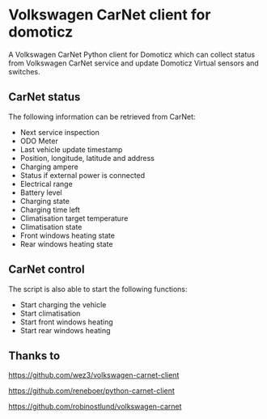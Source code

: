 # Volkswagen CarNet client for domoticz
A Volkswagen CarNet Python client for Domoticz which can collect status from Volkswagen CarNet service and update Domoticz Virtual sensors and switches.

## CarNet status
The following information can be retrieved from CarNet:
* Next service inspection
* ODO Meter
* Last vehicle update timestamp
* Position, longitude, latitude and address
* Charging ampere
* Status if external power is connected
* Electrical range
* Battery level
* Charging state
* Charging time left
* Climatisation target temperature
* Climatisation state
* Front windows heating state
* Rear windows heating state

## CarNet control
The script is also able to start the following functions:
* Start charging the vehicle
* Start climatisation
* Start front windows heating
* Start rear windows heating

## Thanks to

https://github.com/wez3/volkswagen-carnet-client

https://github.com/reneboer/python-carnet-client

https://github.com/robinostlund/volkswagen-carnet
